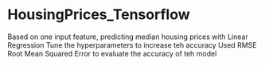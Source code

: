 # HousingPrices_Tensorflow
Based on one input feature, predicting median housing prices with Linear Regression
Tune the hyperparameters to increase teh accuracy
Used RMSE Root Mean Squared Error to evaluate the accuracy of teh model 
